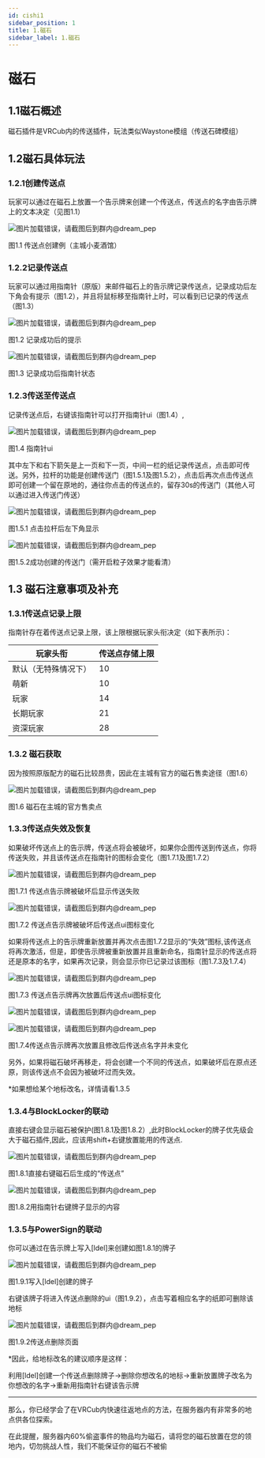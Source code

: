 ```yaml
---
id: cishi1
sidebar_position: 1
title: 1.磁石
sidebar_label: 1.磁石
---
```


# 磁石

## 1.1磁石概述

磁石插件是VRCub内的传送插件，玩法类似Waystone模组（传送石碑模组）

## 1.2磁石具体玩法

### 1.2.1创建传送点

玩家可以通过在磁石上放置一个告示牌来创建一个传送点，传送点的名字由告示牌上的文本决定（见图1.1）

![图片加载错误，请截图后到群内@dream_pep](/docs-img/userdocs-cishi/cishi_1.png)

图1.1 传送点创建例（主城小麦酒馆）

### 1.2.2记录传送点

玩家可以通过用指南针（原版）来邮件磁石上的告示牌记录传送点，记录成功后左下角会有提示（图1.2），并且将鼠标移至指南针上时，可以看到已记录的传送点（图1.3）

![图片加载错误，请截图后到群内@dream_pep](/docs-img/userdocs-cishi/cishi_2.png)

图1.2 记录成功后的提示

![图片加载错误，请截图后到群内@dream_pep](/docs-img/userdocs-cishi/cishi_3.png)

图1.3 记录成功后指南针状态

### 1.2.3传送至传送点

记录传送点后，右键该指南针可以打开指南针ui（图1.4）,

![图片加载错误，请截图后到群内@dream_pep](/docs-img/userdocs-cishi/cishi_4.png)

图1.4 指南针ui

其中左下和右下箭矢是上一页和下一页，中间一栏的纸记录传送点，点击即可传送。另外，拉杆的功能是创建传送门（图1.5.1及图1.5.2），点击后再次点击传送点即可创建一个留在原地的，通往你点击的传送点的，留存30s的传送门（其他人可以通过进入传送门传送）

![图片加载错误，请截图后到群内@dream_pep](/docs-img/userdocs-cishi/cishi_5.png)

图1.5.1 点击拉杆后左下角显示

![图片加载错误，请截图后到群内@dream_pep](/docs-img/userdocs-cishi/cishi_6.png)

图1.5.2成功创建的传送门（需开启粒子效果才能看清）

## 1.3 磁石注意事项及补充

### 1.3.1传送点记录上限

指南针存在着传送点记录上限，该上限根据玩家头衔决定（如下表所示)：

| 玩家头衔       | 传送点存储上限 |
| ---------- | ------- |
| 默认（无特殊情况下） | 10      |
| 萌新         | 10      |
| 玩家         | 14      |
| 长期玩家       | 21      |
| 资深玩家       | 28      |

### 1.3.2 磁石获取

因为按照原版配方的磁石比较昂贵，因此在主城有官方的磁石售卖途径（图1.6）

![图片加载错误，请截图后到群内@dream_pep](/docs-img/userdocs-cishi/cishi_7.png)

图1.6 磁石在主城的官方售卖点

### 1.3.3传送点失效及恢复

如果破坏传送点上的告示牌，传送点将会被破坏，如果你企图传送到传送点，你将传送失败，并且该传送点在指南针的图标会变化（图1.7.1及图1.7.2）

![图片加载错误，请截图后到群内@dream_pep](/docs-img/userdocs-cishi/cishi_8.png)

图1.7.1 传送点告示牌被破坏后显示传送失败

![图片加载错误，请截图后到群内@dream_pep](/docs-img/userdocs-cishi/cishi_9.png)

图1.7.2 传送点告示牌被破坏后传送点ui图标变化

如果将传送点上的告示牌重新放置并再次点击图1.7.2显示的“失效”图标,该传送点将再次激活，但是，即使告示牌被重新放置并且重新命名，指南针显示的传送点将还是原本的名字，如果再次记录，则会显示你已记录过该图标（图1.7.3及1.7.4）

![图片加载错误，请截图后到群内@dream_pep](/docs-img/userdocs-cishi/cishi_10.png)

图1.7.3 传送点告示牌再次放置后传送点ui图标变化

![图片加载错误，请截图后到群内@dream_pep](/docs-img/userdocs-cishi/cishi_11.png)

![图片加载错误，请截图后到群内@dream_pep](/docs-img/userdocs-cishi/cishi_12.png)

图1.7.4传送点告示牌再次放置且修改后传送点名字并未变化

另外，如果将磁石破坏再移走，将会创建一个不同的传送点，如果破坏后在原点还原，则该传送点不会因为被破坏过而失效。

*如果想给某个地标改名，详情请看1.3.5

### 1.3.4与BlockLocker的联动

直接右键会显示磁石被保护(图1.8.1及图1.8.2）,此时BlockLocker的牌子优先级会大于磁石插件,因此，应该用shift+右键放置能用的传送点.

![图片加载错误，请截图后到群内@dream_pep](/docs-img/userdocs-cishi/cishi_13.png)

图1.8.1直接右键磁石后生成的“传送点”

![图片加载错误，请截图后到群内@dream_pep](/docs-img/userdocs-cishi/cishi_14.png)

图1.8.2用指南针右键牌子显示的内容

### 1.3.5与PowerSign的联动

你可以通过在告示牌上写入[ldel]来创建如图1.8.1的牌子

![图片加载错误，请截图后到群内@dream_pep](/docs-img/userdocs-cishi/cishi_15.png)

图1.9.1写入[ldel]创建的牌子

右键该牌子将进入传送点删除的ui（图1.9.2），点击写着相应名字的纸即可删除该地标

![图片加载错误，请截图后到群内@dream_pep](/docs-img/userdocs-cishi/cishi_16.png)

图1.9.2传送点删除页面

*因此，给地标改名的建议顺序是这样：

利用[ldel]创建一个传送点删除牌子→删除你想改名的地标→重新放置牌子改名为你想改的名字→重新用指南针右键该告示牌

---

那么，你已经学会了在VRCub内快速往返地点的方法，在服务器内有非常多的地点供各位探索。

在此提醒，服务器内60%偷盗事件的物品均为磁石，请将您的磁石放置在您的领地内，切勿挑战人性，我们不能保证你的磁石不被偷


